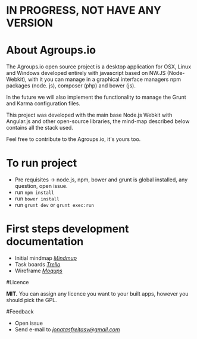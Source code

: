 # IN PROGRESS, NOT HAVE ANY VERSION


# About Agroups.io
The Agroups.io open source project is a desktop application for OSX, Linux and Windows developed entirely with javascript based on NW.JS (Node-Webkit), with it you can manage in a graphical interface managers npm packages (node. js), composer (php) and bower (js).

In the future we will also implement the functionality to manage the Grunt and Karma configuration files.

This project was developed with the main base Node.js Webkit with Angular.js and other open-source libraries, the mind-map described below contains all the stack used.

Feel free to contribute to the Agroups.io, it's yours too.

# To run project
- Pre requisites -> node.js, npm, bower and grunt is global installed, any question, open issue.
- run ``` npm install ```
- run ``` bower install ```
- run ``` grunt dev ``` or ``` grunt exec:run ```

# First steps development documentation
- Initial mindmap *[Mindmup](https://atlas.mindmup.com/2015/08/26eb19802d4f013316256761b16289db/agroups_io_/index.html)*
- Task boards *[Trello](https://trello.com/agroups)*
- Wireframe *[Moqups](https://moqups.com/jonatasfreitasv@gmail.com/dOHIovDo)*


#Licence

**MIT.** You can assign any licence you want to your built apps, however you should pick the GPL.


#Feedback

- Open issue
- Send e-mail to *[jonatasfreitasv@gmail.com](mailto:jonatasfreitasv@gmail.com)*
